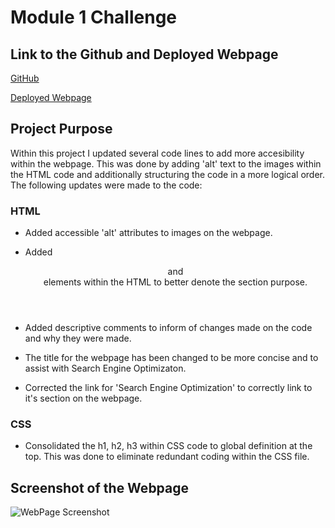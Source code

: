 # Module 1 Challenge

## Link to the Github and Deployed Webpage 

[GitHub]()

[Deployed Webpage]()

## Project Purpose

Within this project I updated several code lines to add more accesibility within the webpage. This was done by adding 'alt' text to the images within the HTML code and additionally structuring the code in a more logical order. The following updates were made to the code: 

### HTML

* Added accessible 'alt' attributes to images on the webpage.

* Added <section> <header> and <footer> elements within the HTML to better denote the section purpose.

* Added descriptive comments to inform of changes made on the code and why they were made.

* The title for the webpage has been changed to be more concise and to assist with Search Engine Optimizaton.

* Corrected the link for 'Search Engine Optimization' to correctly link to it's section on the webpage.

### CSS 

* Consolidated the h1, h2, h3 within CSS code to global definition at the top. This was done to eliminate redundant coding within the CSS file.

## Screenshot of the Webpage

![WebPage Screenshot](./Develop/assets/images/Webpage-Screenshot.png)